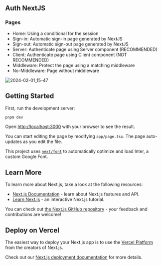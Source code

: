 ## Auth NextJS

### Pages
- Home: Using a conditional for the session
- Sign-in: Automatic sign-in page generated by NextJS
- Sign-out: Automatic sign-out page generated by NextJS
- Server: Authenticate page using Server component (RECOMMENDED)
- Client: Authenticate page using Client component (NOT RECOMMENDED)
- Middleware: Protect the page using a matching middleware
- No-Middleware: Page without middleware

![2024-02-01_15-47](https://github.com/AlbertLnz/auth-nextjs/assets/120119395/b3b6bccd-5f88-4d79-b7a2-1cf69da29152)

## Getting Started

First, run the development server:

```bash
pnpm dev
```

Open [http://localhost:3000](http://localhost:3000) with your browser to see the result.

You can start editing the page by modifying `app/page.tsx`. The page auto-updates as you edit the file.

This project uses [`next/font`](https://nextjs.org/docs/basic-features/font-optimization) to automatically optimize and load Inter, a custom Google Font.

## Learn More

To learn more about Next.js, take a look at the following resources:

- [Next.js Documentation](https://nextjs.org/docs) - learn about Next.js features and API.
- [Learn Next.js](https://nextjs.org/learn) - an interactive Next.js tutorial.

You can check out [the Next.js GitHub repository](https://github.com/vercel/next.js/) - your feedback and contributions are welcome!

## Deploy on Vercel

The easiest way to deploy your Next.js app is to use the [Vercel Platform](https://vercel.com/new?utm_medium=default-template&filter=next.js&utm_source=create-next-app&utm_campaign=create-next-app-readme) from the creators of Next.js.

Check out our [Next.js deployment documentation](https://nextjs.org/docs/deployment) for more details.
